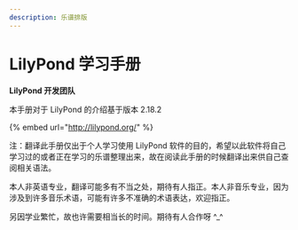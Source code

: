 ```yaml
---
description: 乐谱排版
---
```


# LilyPond 学习手册

**LilyPond 开发团队**

本手册对于 LilyPond 的介绍基于版本 2.18.2

{% embed url="http://lilypond.org/" %}

注：翻译此手册仅出于个人学习使用 LilyPond 软件的目的，希望以此软件将自己学习过的或者正在学习的乐谱整理出来，故在阅读此手册的时候翻译出来供自己查阅相关语法。

本人非英语专业，翻译可能多有不当之处，期待有人指正。本人非音乐专业，因为涉及到许多音乐术语，可能有许多不准确的术语表达，欢迎指正。

另因学业繁忙，故也许需要相当长的时间。期待有人合作呀 ^\_^

